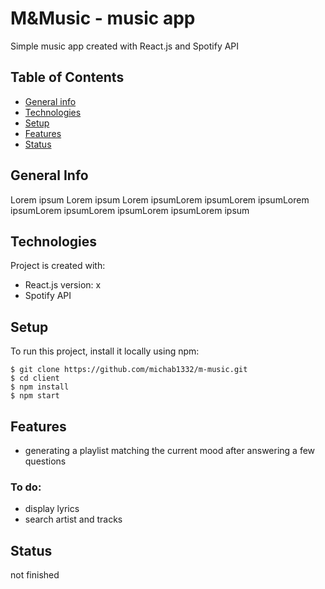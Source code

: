 # M&Music - music app
Simple music app created with React.js and Spotify API

## Table of Contents
* [General info](#general-info)
* [Technologies](#technologies)
* [Setup](#setup)
* [Features](#features)
* [Status](#status)

## General Info
Lorem ipsum Lorem ipsum Lorem ipsumLorem ipsumLorem ipsumLorem ipsumLorem ipsumLorem ipsumLorem ipsumLorem ipsum

## Technologies
Project is created with:
* React.js version: x
* Spotify API

## Setup
To run this project, install it locally using npm:

```
$ git clone https://github.com/michab1332/m-music.git
$ cd client
$ npm install
$ npm start
```

## Features
* generating a playlist matching the current mood after answering a few questions

### To do: 
* display lyrics
* search artist and tracks

## Status
not finished
